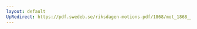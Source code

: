 ```yaml
---
layout: default
UpRedirect: https://pdf.swedeb.se/riksdagen-motions-pdf/1868/mot_1868__ak__00235/mot_1868__ak__00235_004.pdf
---
```

